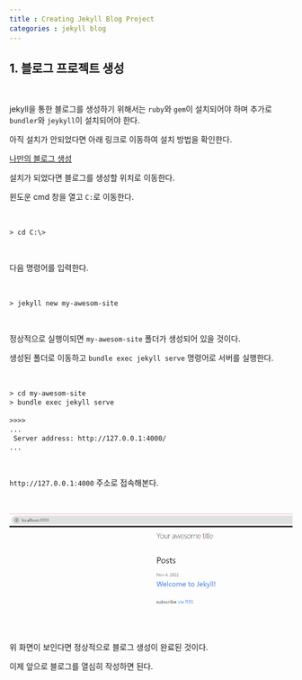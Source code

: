 ```yaml
---
title : Creating Jekyll Blog Project
categories : jekyll blog
--- 
```


## 1. 블로그 프로젝트 생성

<br>

jekyll을 통한 블로그를 생성하기 위해서는 `ruby`와 `gem`이 설치되어야 하며 추가로 `bundler`와 `jeykyll`이 설치되어야 한다.

아직 설치가 안되었다면 아래 링크로 이동하여 설치 방법을 확인한다. 

[나만의 블로그 생성](./jekyll-blog-installation.md)

설치가 되었다면 블로그를 생성할 위치로 이동한다. 

윈도운 cmd 창을 열고 `C:`로 이동한다.

<br>

```
> cd C:\>
```

<br>

다음 명령어를 입력한다.

<br>

```
> jekyll new my-awesom-site
```
<br>

정상적으로 실행이되면 `my-awesom-site` 폴더가 생성되어 있을 것이다.

생성된 폴더로 이동하고 `bundle exec jekyll serve` 명령어로 서버를 실행한다. 

<br>

```
> cd my-awesom-site
> bundle exec jekyll serve

>>>>
...
 Server address: http://127.0.0.1:4000/
...
```

<br>

`http://127.0.0.1:4000` 주소로 접속해본다.

<br>

![블로그 화면](/assets/images/jekyll-blog/creating-jekyll-blog/1.png)

위 화면이 보인다면 정상적으로 블로그 생성이 완료된 것이다.

이제 앞으로 블로그를 열심히 작성하면 된다.








